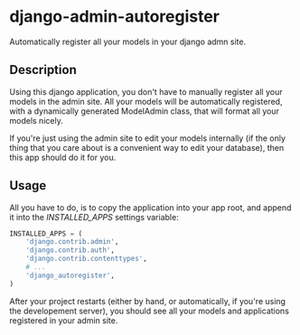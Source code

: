 django-admin-autoregister
=========================

Automatically register all your models in your django admn site.

Description
-----------

Using this django application, you don't have to manually register all your models in the admin site. 
All your models will be automatically registered, with a dynamically generated ModelAdmin class, that will format all your models nicely.

If you're just using the admin site to edit your models internally (if the only thing that you care about is a convenient way to edit your database), then this app should do it for you.

Usage
-----

All you have to do, is to copy the application into your app root, and append it into the *INSTALLED_APPS* settings variable:

```python
INSTALLED_APPS = (
    'django.contrib.admin',
    'django.contrib.auth',
    'django.contrib.contenttypes',
    # ...
    'django_autoregister',
)
```

After your project restarts (either by hand, or automatically, if you're using the developement server), you should see all your models and applications registered in your admin site.
